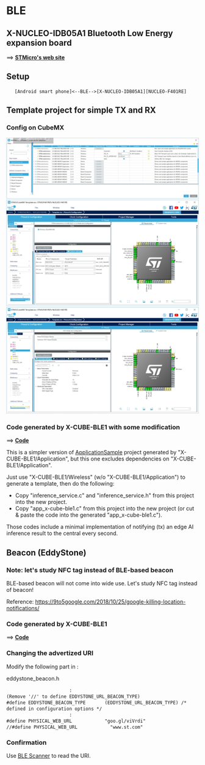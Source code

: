 # BLE

## X-NUCLEO-IDB05A1 Bluetooth Low Energy expansion board

==> **[STMicro's web site](https://www.st.com/en/ecosystems/x-nucleo-idb05a1.html)**


## Setup

```
   [Android smart phone]<--BLE-->[X-NUCLEO-IDB05A1][NUCLEO-F401RE]
```

## Template project for simple TX and RX

### Config on CubeMX

<img src="./doc/X-CUBE-BLE1.jpg" width=700>

<img src="./doc/X-CUBE-BLE1_2.jpg" width=700>

<img src="./doc/X-CUBE-BLE1_3.jpg" width=700>

### Code generated by X-CUBE-BLE1 with some modification

==> **[Code](./Template)**

This is a simpler version of [ApplicationSample](./ApplicationSample) project generated by "X-CUBE-BLE1/Application", but this one excludes dependencies on "X-CUBE-BLE1/Application".

Just use "X-CUBE-BLE1/Wireless" (w/o "X-CUBE-BLE1/Application") to generate a template, then do the following:

- Copy "inference_service.c" and "inference_service.h" from this project into the new project.
- Copy "app_x-cube-ble1.c" from this project into the new project (or cut & paste the code into the generated "app_x-cube-ble1.c").

Those codes include a minimal implementation of notifying (tx) an edge AI inference result to the central every second.

## Beacon (EddyStone)

### Note: let's study NFC tag instead of BLE-based beacon

BLE-based beacon will not come into wide use. Let's study NFC tag instead of beacon!

Reference: https://9to5google.com/2018/10/25/google-killing-location-notifications/

### Code generated by X-CUBE-BLE1

==> **[Code](./Beacon)**

### Changing the advertized URI

Modify the following part in :

eddystone_beacon.h
```
                       :
(Remove '//' to define EDDYSTONE_URL_BEACON_TYPE)
#define EDDYSTONE_BEACON_TYPE       (EDDYSTONE_URL_BEACON_TYPE) /* defined in configuration options */
                       :
#define PHYSICAL_WEB_URL            "goo.gl/viVrdi"
//#define PHYSICAL_WEB_URL            "www.st.com"

```

### Confirmation

Use [BLE Scanner](https://play.google.com/store/apps/details?id=com.macdom.ble.blescanner&hl=en) to read the URI.

